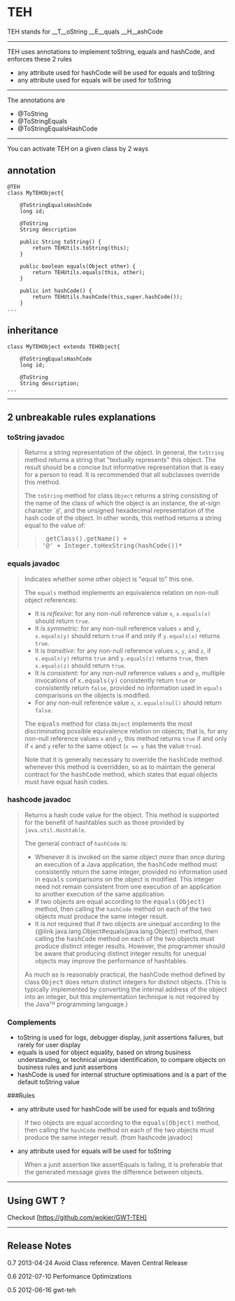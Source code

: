 # TEH
TEH stands for __T__oString __E__quals __H__ashCode

- - -
TEH uses annotations to implement toString, equals and hashCode, and enforces these 2 rules

 *	any attribute used for hashCode will be used for equals and toString
 *	any attribute used for equals will be used for toString

- - -
The annotations are 

 *	@ToString
 *	@ToStringEquals
 *	@ToStringEqualsHashCode

- - -
You can activate TEH on a given class by 2 ways

## annotation
	@TEH
	class MyTEHObject{
		
		@ToStringEqualsHashCode
		long id;

		@ToString
		String description
	
		public String toString() {
			return TEHUtils.toString(this);
		}
	
		public boolean equals(Object other) {
			return TEHUtils.equals(this, other);
		}
	
		public int hashCode() {
			return TEHUtils.hashCode(this,super.hashCode());
		}
	...

## inheritance
	class MyTEHObject extends TEHObject{
		
		@ToStringEqualsHashCode
		long id;

		@ToString
		String description;	
	...


- - -
## 2 unbreakable rules explanations

### toString javadoc
>Returns a string representation of the object. In general, the <code>toString</code> method returns a string that "textually represents" this object. The result should be a concise but informative representation that is easy for a person to read. It is recommended that all subclasses override this method. <p> The <code>toString</code> method for class <code>Object</code> returns a string consisting of the name of the class of which the object is an instance, the at-sign character `<code>@</code>', and the unsigned hexadecimal representation of the hash code of the object. In other words, this method returns a string equal to the value of: <blockquote> <pre> getClass().getName() + '@' + Integer.toHexString(hashCode())* </pre></blockquote>

### equals javadoc
>Indicates whether some other object is "equal to" this one. <p> The <code>equals</code> method implements an equivalence relation on non-null object references: <ul> <li>It is <i>reflexive</i>: for any non-null reference value <code>x</code>, <code>x.equals(x)</code> should return <code>true</code>. <li>It is <i>symmetric</i>: for any non-null reference values <code>x</code> and <code>y</code>, <code>x.equals(y)</code> should return <code>true</code> if and only if <code>y.equals(x)</code> returns <code>true</code>. <li>It is <i>transitive</i>: for any non-null reference values <code>x</code>, <code>y</code>, and <code>z</code>, if <code>x.equals(y)</code> returns <code>true</code> and <code>y.equals(z)</code> returns <code>true</code>, then <code>x.equals(z)</code> should return <code>true</code>. <li>It is <i>consistent</i>: for any non-null reference values <code>x</code> and <code>y</code>, multiple invocations of <tt>x.equals(y)</tt> consistently return <code>true</code> or consistently return <code>false</code>, provided no information used in <code>equals</code> comparisons on the objects is modified. <li>For any non-null reference value <code>x</code>, <code>x.equals(null)</code> should return <code>false</code>. </ul> <p> The <tt>equals</tt> method for class <code>Object</code> implements the most discriminating possible equivalence relation on objects; that is, for any non-null reference values <code>x</code> and <code>y</code>, this method returns <code>true</code> if and only if <code>x</code> and <code>y</code> refer to the same object (<code>x == y</code> has the value <code>true</code>). <p> Note that it is generally necessary to override the <tt>hashCode</tt> method whenever this method is overridden, so as to maintain the general contract for the <tt>hashCode</tt> method, which states that equal objects must have equal hash codes. 

### hashcode javadoc
> Returns a hash code value for the object. This method is supported for the benefit of hashtables such as those provided by <code>java.util.Hashtable</code>. <p> The general contract of <code>hashCode</code> is: <ul> <li>Whenever it is invoked on the same object more than once during an execution of a Java application, the <tt>hashCode</tt> method must consistently return the same integer, provided no information used in <tt>equals</tt> comparisons on the object is modified. This integer need not remain consistent from one execution of an application to another execution of the same application. <li>If two objects are equal according to the <tt>equals(Object)</tt> method, then calling the <code>hashCode</code> method on each of the two objects must produce the same integer result. <li>It is <em>not</em> required that if two objects are unequal according to the {@link java.lang.Object#equals(java.lang.Object)} method, then calling the <tt>hashCode</tt> method on each of the two objects must produce distinct integer results.  However, the programmer should be aware that producing distinct integer results for unequal objects may improve the performance of hashtables.</ul><p> As much as is reasonably practical, the hashCode method defined by class <tt>Object</tt> does return distinct integers for distinct objects. (This is typically implemented by converting the internal address of the object into an integer, but this implementation technique is not required by the Java<font size="-2"><sup>TM</sup></font> programming language.)


### Complements
 * toString is used for logs, debugger display, junit assertions failures, but rarely for user display
 * equals is used for object equality, based on strong business understanding, or technical unique identification, to compare objects on business rules and junit assertions
 * hashCode is used for internal structure optimisations and is a part of the default toString value

###Rules
 *  any attribute used for hashCode will be used for equals and toString
 > If two objects are equal according to the <tt>equals(Object)</tt> method, then calling the <code>hashCode</code> method on each of the two objects must produce the same integer result. (from hashcode javadoc)

 *	any attribute used for equals will be used for toString

> When a junit assertion like assertEquals is failing, it is preferable that the generated message gives the difference between objects.

- - -
## Using GWT ?
Checkout [https://github.com/wokier/GWT-TEH]

- - -
## Release Notes
0.7 2013-04-24 Avoid Class reference. Maven Central Release

0.6 2012-07-10 Performance Optimizations

0.5 2012-06-16 gwt-teh
